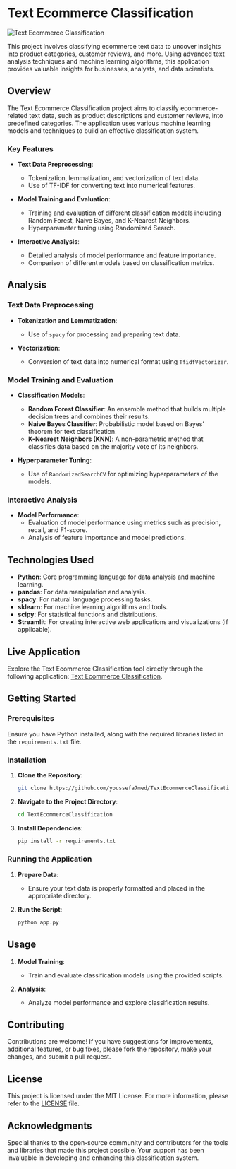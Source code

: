 # Text Ecommerce Classification

![Text Ecommerce Classification](https://th.bing.com/th/id/R.22a952145b87318bfe3f151c5f8acb6f?rik=oaY6dpZQrkw1Qg&pid=ImgRaw&r=0)

This project involves classifying ecommerce text data to uncover insights into product categories, customer reviews, and more. Using advanced text analysis techniques and machine learning algorithms, this application provides valuable insights for businesses, analysts, and data scientists.

## Overview

The Text Ecommerce Classification project aims to classify ecommerce-related text data, such as product descriptions and customer reviews, into predefined categories. The application uses various machine learning models and techniques to build an effective classification system.

### Key Features

- **Text Data Preprocessing**:
  - Tokenization, lemmatization, and vectorization of text data.
  - Use of TF-IDF for converting text into numerical features.

- **Model Training and Evaluation**:
  - Training and evaluation of different classification models including Random Forest, Naive Bayes, and K-Nearest Neighbors.
  - Hyperparameter tuning using Randomized Search.

- **Interactive Analysis**:
  - Detailed analysis of model performance and feature importance.
  - Comparison of different models based on classification metrics.

## Analysis

### Text Data Preprocessing

- **Tokenization and Lemmatization**:
  - Use of `spacy` for processing and preparing text data.

- **Vectorization**:
  - Conversion of text data into numerical format using `TfidfVectorizer`.

### Model Training and Evaluation

- **Classification Models**:
  - **Random Forest Classifier**: An ensemble method that builds multiple decision trees and combines their results.
  - **Naive Bayes Classifier**: Probabilistic model based on Bayes’ theorem for text classification.
  - **K-Nearest Neighbors (KNN)**: A non-parametric method that classifies data based on the majority vote of its neighbors.

- **Hyperparameter Tuning**:
  - Use of `RandomizedSearchCV` for optimizing hyperparameters of the models.

### Interactive Analysis

- **Model Performance**:
  - Evaluation of model performance using metrics such as precision, recall, and F1-score.
  - Analysis of feature importance and model predictions.

## Technologies Used

- **Python**: Core programming language for data analysis and machine learning.
- **pandas**: For data manipulation and analysis.
- **spacy**: For natural language processing tasks.
- **sklearn**: For machine learning algorithms and tools.
- **scipy**: For statistical functions and distributions.
- **Streamlit**: For creating interactive web applications and visualizations (if applicable).

## Live Application

Explore the Text Ecommerce Classification tool directly through the following application: [Text Ecommerce Classification](https://text-ecommerce-classification.streamlit.app/).

## Getting Started

### Prerequisites

Ensure you have Python installed, along with the required libraries listed in the `requirements.txt` file.

### Installation

1. **Clone the Repository**:
   ```bash
   git clone https://github.com/youssefa7med/TextEcommerceClassification.git
   ```
2. **Navigate to the Project Directory**:
   ```bash
   cd TextEcommerceClassification
   ```
3. **Install Dependencies**:
   ```bash
   pip install -r requirements.txt
   ```

### Running the Application

1. **Prepare Data**:
   - Ensure your text data is properly formatted and placed in the appropriate directory.

2. **Run the Script**:
   ```bash
   python app.py
   ```

## Usage

1. **Model Training**:
   - Train and evaluate classification models using the provided scripts.

2. **Analysis**:
   - Analyze model performance and explore classification results.

## Contributing

Contributions are welcome! If you have suggestions for improvements, additional features, or bug fixes, please fork the repository, make your changes, and submit a pull request.

## License

This project is licensed under the MIT License. For more information, please refer to the [LICENSE](LICENSE) file.

## Acknowledgments

Special thanks to the open-source community and contributors for the tools and libraries that made this project possible. Your support has been invaluable in developing and enhancing this classification system.

